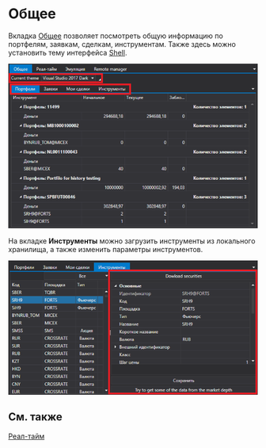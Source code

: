 # Общее

Вкладка [Общее]() позволяет посмотреть общую информацию по портфелям, заявкам, сделкам, инструментам. Также здесь можно установить тему интерфейса [Shell](../../shell.md).

![Shell Common 00](../../../images/shell_common_00.png)

На вкладке **Инструменты** можно загрузить инструменты из локального хранилища, а также изменить параметры инструментов.

![Shell Common 01](../../../images/shell_common_01.png)

## См. также

[Реал\-тайм](real_time.md)
